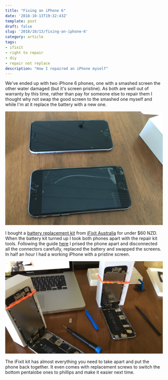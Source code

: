 ```yaml
---
title: "Fixing an iPhone 6"
date: '2018-10-13T19:32:43Z'
template: post
draft: false
slug: '2018/10/13/fixing-an-iphone-6'
category: article
tags:
- ifixit
- right to repair
- diy
- repair not replace
description: "How I repaired an iPhone myself"
---
```


We've ended up with two iPhone 6 phones, one with a smashed screen the other water damaged (but it's screen pristine). As both are well out of warranty by this time, rather than pay for someone else to repair them I thought why not swap the good screen to the smashed one myself and while I'm at it replace the battery with a new one.

![Both phones prior to repair](./both-phones.jpg)

I bought a [battery replacement kit](https://www.ifixit.com/Store/iPhone/iPhone-6-Replacement-Battery/IF268-002-4) from [iFixit Australia](https://australia.ifixit.com/) for under $60 NZD. When the battery kit turned up I took both phones apart with the repair kit tools. Following the guide [here](https://www.ifixit.com/Guide/How+to+Replace+Your+iPhone+6+Battery/29363) I prised the phone apart and disconnected all the connectors carefully, replaced the battery and swapped the screens. In half an hour I had a working iPhone with a pristine screen.

![Both phones opened up](./phones-open.jpg)

The iFixit kit has almost everything you need to take apart and put the phone back together. It even comes with replacement screws to switch the bottom pentalobe ones to phillips and make it easier next time.
